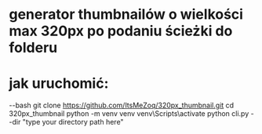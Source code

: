 # generator thumbnailów o wielkości max 320px po podaniu ścieżki do folderu

# jak uruchomić:

--bash
git clone https://github.com/ItsMeZoq/320px_thumbnail.git
cd 320px_thumbnail
python -m venv venv
venv\Scripts\activate
python cli.py --dir "type your directory path here"
